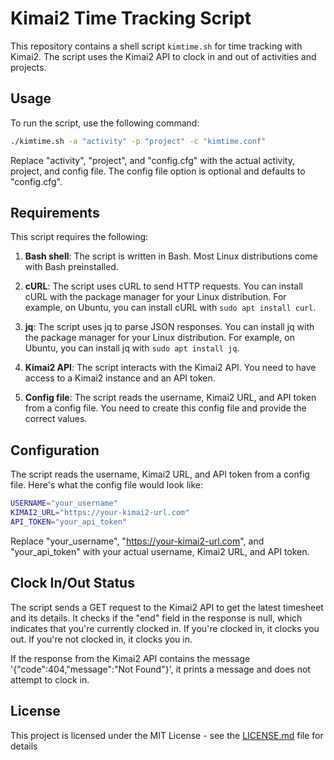 # Kimai2 Time Tracking Script

This repository contains a shell script `kimtime.sh` for time tracking with Kimai2. The script uses the Kimai2 API to clock in and out of activities and projects.

## Usage

To run the script, use the following command:

```bash
./kimtime.sh -a "activity" -p "project" -c "kimtime.conf"
```

Replace "activity", "project", and "config.cfg" with the actual activity, project, and config file. The config file option is optional and defaults to "config.cfg".

## Requirements

This script requires the following:

1. **Bash shell**: The script is written in Bash. Most Linux distributions come with Bash preinstalled.

2. **cURL**: The script uses cURL to send HTTP requests. You can install cURL with the package manager for your Linux distribution. For example, on Ubuntu, you can install cURL with `sudo apt install curl`.

3. **jq**: The script uses jq to parse JSON responses. You can install jq with the package manager for your Linux distribution. For example, on Ubuntu, you can install jq with `sudo apt install jq`.

4. **Kimai2 API**: The script interacts with the Kimai2 API. You need to have access to a Kimai2 instance and an API token.

5. **Config file**: The script reads the username, Kimai2 URL, and API token from a config file. You need to create this config file and provide the correct values.

## Configuration

The script reads the username, Kimai2 URL, and API token from a config file. Here's what the config file would look like:

```bash
USERNAME="your_username"
KIMAI2_URL="https://your-kimai2-url.com"
API_TOKEN="your_api_token"
```

Replace "your_username", "https://your-kimai2-url.com", and "your_api_token" with your actual username, Kimai2 URL, and API token.

## Clock In/Out Status

The script sends a GET request to the Kimai2 API to get the latest timesheet and its details. It checks if the "end" field in the response is null, which indicates that you're currently clocked in. If you're clocked in, it clocks you out. If you're not clocked in, it clocks you in.

If the response from the Kimai2 API contains the message '{"code":404,"message":"Not Found"}', it prints a message and does not attempt to clock in.

## License

This project is licensed under the MIT License - see the [LICENSE.md](LICENSE.md) file for details
